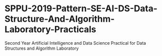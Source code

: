 # SPPU-2019-Pattern-SE-AI-DS-Data-Structure-And-Algorithm-Laboratory-Practicals
Second Year Artificial Intelligence and Data Science Practical for Data Structures and Algorithm Laboratory
